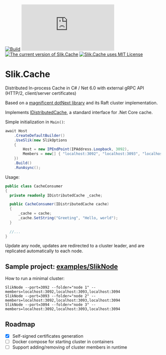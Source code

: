 [![Build](https://github.com/Insvald/Slik/actions/workflows/dotnet.yml/badge.svg)](https://github.com/Insvald/Slik/actions/workflows/dotnet.yml)
[![Nuget](https://img.shields.io/nuget/v/Slik.Cache)](https://www.nuget.org/api/v2/package/Slik.Cache/1.0.0)
[![The current version of Slik.Cache](https://img.shields.io/github/v/release/Insvald/Slik)](https://github.com/Insvald/Slik)
[![Slik.Cache uses MIT License](https://img.shields.io/github/license/Insvald/Slik)](https://github.com/Insvald/Slik/blob/master/LICENSE)

# Slik.Cache
Distributed In-process Cache in C# / Net 6.0 with external gRPC API (HTTP/2, client/server certificates)

Based on a [magnificent dotNext library](https://github.com/sakno/dotNext) and its Raft cluster implementation. 

Implements [IDistributedCache](https://docs.microsoft.com/en-us/dotnet/api/microsoft.extensions.caching.distributed.idistributedcache), a standard interface for .Net Core cache.

Simple initialization in `Main()`:
```C#
await Host
    .CreateDefaultBuilder()
    .UseSlik(new SlikOptions 
    { 
        Host = new IPEndPoint(IPAddress.Loopback, 3092),
        Members = new[] { "localhost:3092", "localhost:3093", "localhost:3094" }
    })
    .Build()
    .RunAsync();
```

Usage:
```C#
public class CacheConsumer
{
  private readonly IDistributedCache _cache;

  public CacheConsumer(IDistributedCache cache)
  {
      _cache = cache;
      _cache.SetString("Greeting", "Hello, world");
  }
  
  //...  
}
```
Update any node, updates are redirected to a cluster leader, and are replicated automatically to each node.

## Sample project: [examples/SlikNode](https://github.com/Insvald/Slik/tree/master/examples/SlikNode)

How to run a minimal cluster: 
```
SlikNode --port=3092 --folder="node 1" --members=localhost:3092,localhost:3093,localhost:3094
SlikNode --port=3093 --folder="node 2" --members=localhost:3092,localhost:3093,localhost:3094
SlikNode --port=3094 --folder="node 3" --members=localhost:3092,localhost:3093,localhost:3094
```

## Roadmap
- [x] Self-signed certificates generation
- [ ] Docker compose for starting cluster in containers
- [ ] Support adding/removing of cluster members in runtime
